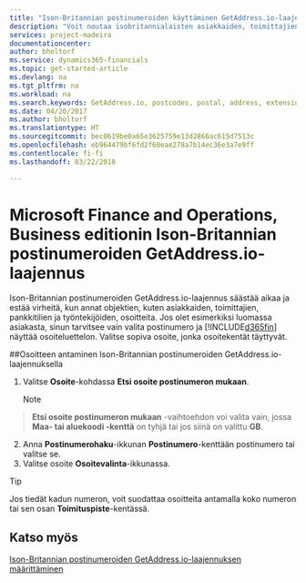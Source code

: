 ```yaml
---
title: "Ison-Britannian postinumeroiden käyttäminen GetAddress.io-laajennuksella | Microsoft Docs"
description: "Voit noutaa isobritannialaisten asiakkaiden, toimittajien, työntekijöiden ja pankkien osoitteita GetAddress.io-palvelusta."
services: project-madeira
documentationcenter: 
author: bholtorf
ms.service: dynamics365-financials
ms.topic: get-started-article
ms.devlang: na
ms.tgt_pltfrm: na
ms.workload: na
ms.search.keywords: GetAddress.io, postcodes, postal, address, extension
ms.date: 04/20/2017
ms.author: bholtorf
ms.translationtype: HT
ms.sourcegitcommit: bec0619be0a65e3625759e13d2866ac615d7513c
ms.openlocfilehash: eb964479bf6fd2f60eae278a7b14ec36e3a7e9ff
ms.contentlocale: fi-fi
ms.lasthandoff: 03/22/2018

---
```


# <a name="the-getaddressio-uk-postcodes-extension-to-microsoft-finance-and-operations-business-edition"></a>Microsoft Finance and Operations, Business editionin Ison-Britannian postinumeroiden GetAddress.io-laajennus 
Ison-Britannian postinumeroiden GetAddress.io-laajennus säästää aikaa ja estää virheitä, kun annat objektien, kuten asiakkaiden, toimittajien, pankkitilien ja työntekijöiden, osoitteita. Jos olet esimerkiksi luomassa asiakasta, sinun tarvitsee vain valita postinumero ja [!INCLUDE[d365fin](includes/d365fin_md.md)] näyttää osoiteluettelon. Valitse sopiva osoite, jonka osoitekentät täyttyvät.  

##<a name="to-use-the-getaddressio-uk-postcodes-extension-when-you-enter-an-address"></a>Osoitteen antaminen Ison-Britannian postinumeroiden GetAddress.io-laajennuksella
1. Valitse **Osoite**-kohdassa **Etsi osoite postinumeron mukaan**.  

    > [!NOTE]  
>   **Etsi osoite postinumeron mukaan** -vaihtoehdon voi valita vain, jossa **Maa- tai aluekoodi -kenttä** on tyhjä tai jos siinä on valittu **GB**.
2. Anna **Postinumerohaku**-ikkunan **Postinumero**-kenttään postinumero tai valitse se.  
3. Valitse osoite **Osoitevalinta**-ikkunassa.  

> [!TIP]  
>   Jos tiedät kadun numeron, voit suodattaa osoitteita antamalla koko numeron tai sen osan **Toimituspiste**-kentässä.


## <a name="see-also"></a>Katso myös
[Ison-Britannian postinumeroiden GetAddress.io-laajennuksen määrittäminen](LocalFunctionality/UnitedKingdom/uk-setup-postal-code-service.md)

